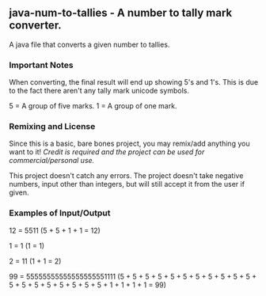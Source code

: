 ## java-num-to-tallies - A number to tally mark converter.
A java file that converts a given number to tallies.

### Important Notes
When converting, the final result will end up showing 5's and 1's. This is due to the fact there aren't any tally mark unicode symbols.

5 = A group of five marks.
1 = A group of one mark.

### Remixing and License
Since this is a basic, bare bones project, you may remix/add anything you want to it! <i>Credit is required and the project can be used for commercial/personal use.</i>

This project doesn't catch any errors. The project doesn't take negative numbers, input other than integers, but will still accept it from the user if given.

### Examples of Input/Output
12 = 5511 (5 + 5 + 1 + 1 = 12)

1 = 1 (1 = 1)

2 = 11 (1 + 1 = 2)

99 = 55555555555555555551111 (5 + 5 + 5 + 5 + 5 + 5 + 5 + 5 + 5 + 5 + 5 + 5 + 5 + 5 + 5 + 5 + 5 + 5 + 5 + 1 + 1 + 1 + 1 = 99)
